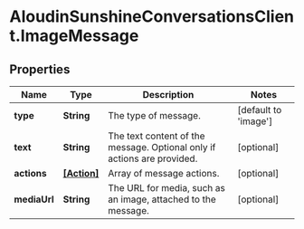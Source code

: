 # AloudinSunshineConversationsClient.ImageMessage

## Properties

Name | Type | Description | Notes
------------ | ------------- | ------------- | -------------
**type** | **String** | The type of message. | [default to &#39;image&#39;]
**text** | **String** | The text content of the message. Optional only if actions are provided. | [optional] 
**actions** | [**[Action]**](Action.md) | Array of message actions. | [optional] 
**mediaUrl** | **String** | The URL for media, such as an image, attached to the message. | [optional] 


